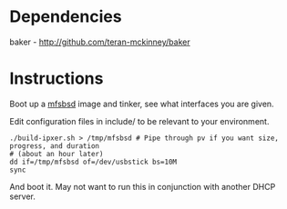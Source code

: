 Dependencies
============

baker - http://github.com/teran-mckinney/baker

Instructions
============

Boot up a [mfsbsd](http://mfsbsd.vx.sk/) image and tinker, see what interfaces you are given.

Edit configuration files in include/ to be relevant to your environment.

```
./build-ipxer.sh > /tmp/mfsbsd # Pipe through pv if you want size, progress, and duration
# (about an hour later)
dd if=/tmp/mfsbsd of=/dev/usbstick bs=10M
sync
```

And boot it. May not want to run this in conjunction with another DHCP server.
